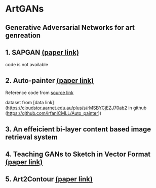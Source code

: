 # ArtGANs

## Generative Adversarial Networks for art genreation

## 1. SAPGAN [(paper link)](https://arxiv.org/abs/2011.05552)
code is not available
    
## 2. Auto-painter [(paper link)](https://arxiv.org/abs/1705.01908)
Reference code from [source link](https://github.com/sanjay235/Sketch2Color-anime-translation)

dataset from [data link](https://cloudstor.aarnet.edu.au/plus/s/rMSBYCjEZJ70ab2 in github (https://github.com/irfanICMLL/Auto_painter))

## 3. An effeicient bi-layer content based image retrieval system
## 4. Teaching GANs to Sketch in Vector Format [(paper link)](https://arxiv.org/abs/1904.03620)
## 5. Art2Contour [(paper link)](https://ieeexplore.ieee.org/document/9191117)

